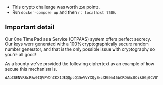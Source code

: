 * This crypto challenge was worth `250` points.
* Run `docker-compose up` and then `nc localhost 7500`.

## Important detail

Our One Time Pad as a Service (OTPAAS) system offers perfect secrecy. Our keys were generated with a 100% cryptographically secure random number generator, and that is the only possible issue with cryptography so you're all good!

As a bounty we've provided the following ciphertext as an example of how secure this mechanism is.

```
dAoIUENVRBcREw0IQVFWQhIKX1JBQQpcQ15eVVYXQyZkcXEhNm16bCRDAGc0OikGGj0CVUYXRVpRRE0NB1ZpRBBSckQfOjQxZTNjNWE2ODlhYWVjMDU2M2ZjOGMyYTc2ZGFmZWE2MTk4NGRkZjg4OWVhMmMwMjAyOTQxZmMzMGM=
```
